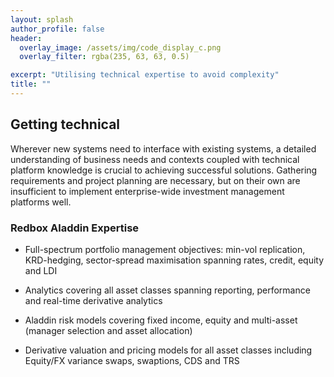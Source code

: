 ```yaml
---
layout: splash
author_profile: false
header:
  overlay_image: /assets/img/code_display_c.png
  overlay_filter: rgba(235, 63, 63, 0.5)

excerpt: "Utilising technical expertise to avoid complexity"
title: ""
---
```


## Getting technical

Wherever new systems need to interface with existing systems, a detailed understanding of business needs and contexts coupled with technical platform knowledge is crucial to achieving successful solutions. Gathering requirements and project planning are necessary, but on their own are insufficient to implement enterprise-wide investment management platforms well.

### Redbox Aladdin Expertise

<section class="info_panels" id="info_panels">
  <ul>
    <li>
      <p>Full-spectrum portfolio management objectives: min-vol replication, KRD-hedging, sector-spread maximisation spanning rates, credit, equity and LDI 
      </p>
    </li>
    <li>
      <p>Analytics covering all asset classes spanning reporting, performance and real-time derivative analytics
      </p>
    </li>
    <li>
      <p>Aladdin risk models covering fixed income, equity and multi-asset (manager selection and asset allocation)
      </p>
    </li>
    <li>
      <p>Derivative valuation and pricing models for all asset classes including Equity/FX variance swaps, swaptions, CDS and TRS
      </p>
    </li>    
  </ul>
</section>